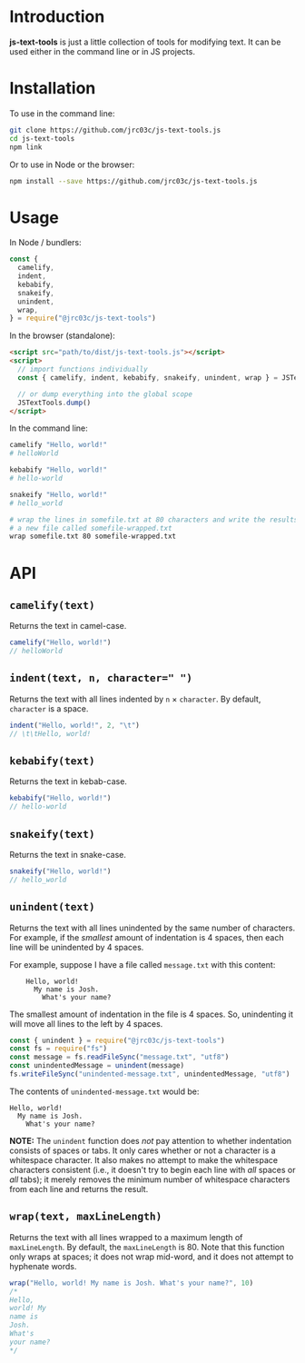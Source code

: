 # Introduction

**js-text-tools** is just a little collection of tools for modifying text. It can be used either in the command line or in JS projects.

# Installation

To use in the command line:

```bash
git clone https://github.com/jrc03c/js-text-tools.js
cd js-text-tools
npm link
```

Or to use in Node or the browser:

```bash
npm install --save https://github.com/jrc03c/js-text-tools.js
```

# Usage

In Node / bundlers:

```js
const {
  camelify,
  indent,
  kebabify,
  snakeify,
  unindent,
  wrap,
} = require("@jrc03c/js-text-tools")
```

In the browser (standalone):

```html
<script src="path/to/dist/js-text-tools.js"></script>
<script>
  // import functions individually
  const { camelify, indent, kebabify, snakeify, unindent, wrap } = JSTextTools

  // or dump everything into the global scope
  JSTextTools.dump()
</script>
```

In the command line:

```bash
camelify "Hello, world!"
# helloWorld

kebabify "Hello, world!"
# hello-world

snakeify "Hello, world!"
# hello_world

# wrap the lines in somefile.txt at 80 characters and write the results out to
# a new file called somefile-wrapped.txt
wrap somefile.txt 80 somefile-wrapped.txt
```

# API

## `camelify(text)`

Returns the text in camel-case.

```js
camelify("Hello, world!")
// helloWorld
```

## `indent(text, n, character=" ")`

Returns the text with all lines indented by `n` × `character`. By default, `character` is a space.

```js
indent("Hello, world!", 2, "\t")
// \t\tHello, world!
```

## `kebabify(text)`

Returns the text in kebab-case.

```js
kebabify("Hello, world!")
// hello-world
```

## `snakeify(text)`

Returns the text in snake-case.

```js
snakeify("Hello, world!")
// hello_world
```

## `unindent(text)`

Returns the text with all lines unindented by the same number of characters. For example, if the _smallest_ amount of indentation is 4 spaces, then each line will be unindented by 4 spaces.

For example, suppose I have a file called `message.txt` with this content:

```
    Hello, world!
      My name is Josh.
        What's your name?
```

The smallest amount of indentation in the file is 4 spaces. So, unindenting it will move all lines to the left by 4 spaces.

```js
const { unindent } = require("@jrc03c/js-text-tools")
const fs = require("fs")
const message = fs.readFileSync("message.txt", "utf8")
const unindentedMessage = unindent(message)
fs.writeFileSync("unindented-message.txt", unindentedMessage, "utf8")
```

The contents of `unindented-message.txt` would be:

```
Hello, world!
  My name is Josh.
    What's your name?
```

**NOTE:** The `unindent` function does _not_ pay attention to whether indentation consists of spaces or tabs. It only cares whether or not a character is a whitespace character. It also makes no attempt to make the whitespace characters consistent (i.e., it doesn't try to begin each line with _all_ spaces or _all_ tabs); it merely removes the minimum number of whitespace characters from each line and returns the result.

## `wrap(text, maxLineLength)`

Returns the text with all lines wrapped to a maximum length of `maxLineLength`. By default, the `maxLineLength` is 80. Note that this function only wraps at spaces; it does not wrap mid-word, and it does not attempt to hyphenate words.

```js
wrap("Hello, world! My name is Josh. What's your name?", 10)
/*
Hello,
world! My
name is
Josh.
What's
your name?
*/
```
